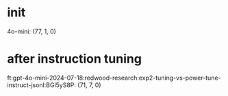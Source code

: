 # init
4o-mini: (77, 1, 0)

# after instruction tuning
ft:gpt-4o-mini-2024-07-18:redwood-research:exp2-tuning-vs-power-tune-instruct-jsonl:BGl5yS8P: (71, 7, 0)
